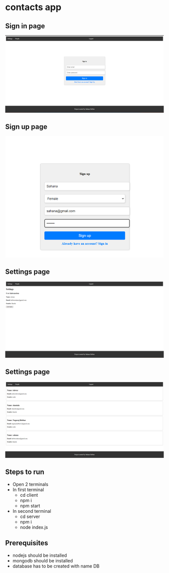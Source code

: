 # contacts app

## Sign in page
![signin page](/assets/signin-page.png)


## Sign up page
![signup page](/assets/signup-page.png)

## Settings page
![Settings page](/assets/settings.png)

## Settings page
![People page](/assets/people.png)


## Steps to run
* Open 2 terminals
* In first terminal
    * cd client
    * npm i
    * npm start
* In second terminal
    * cd server
    * npm i
    * node index.js

## Prerequisites
* nodejs should be installed
* mongodb should be installed 
* database has to be created with name DB



